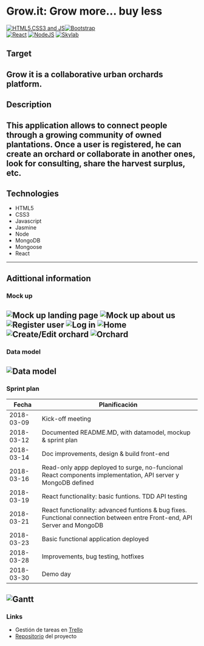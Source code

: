 # Grow.it: Grow more... buy less

[![HTML5,CSS3 and JS](https://github.com/FransLopez/logo-images/blob/master/logos/html5-css3-js.png)](http://www.w3.org/)[![Bootstrap](https://github.com/FransLopez/logo-images/blob/master/logos/bootstrap.png)](http://getbootstrap.com/)    
[![React](https://github.com/FransLopez/logo-images/blob/master/logos/react.png)](https://facebook.github.io/react/)
[![NodeJS](https://github.com/FransLopez/logo-images/blob/master/logos/nodejs.png)](https://nodejs.org/)
[![Skylab](https://github.com/FransLopez/logo-images/blob/master/logos/skylab-56.png)](http://www.skylabcoders.com/)  

## Target

Grow it is a collaborative urban orchards platform.
-------------------------------------------------------


## Description

This application allows to connect people through a growing community of owned plantations. Once a user is registered, he can create an orchard or collaborate in another ones, look for consulting, share the harvest surplus, etc.
-------------------------------------------------------


## Technologies

* HTML5
* CSS3
* Javascript
* Jasmine
* Node
* MongoDB
* Mongoose
* React
-------------------------------------------------------


## Adittional information

### Mock up

![Mock up landing page](C:\Users\wwwcs\Documents\Project\Grow.it\public\imgs\mockUp_landingPage.png)
![Mock up about us](C:\Users\wwwcs\Documents\Project\Grow.it\public\imgs\mockUp_aboutUs.png)
![Register user](C:\Users\wwwcs\Documents\Project\Grow.it\public\imgs\mockUp_registerUser.png)
![Log in](C:\Users\wwwcs\Documents\Project\Grow.it\public\imgs\mockUp_logIn.png)
![Home](C:\Users\wwwcs\Documents\Project\Grow.it\public\imgs\mockUp_home.png)
![Create/Edit orchard](C:\Users\wwwcs\Documents\Project\Grow.it\public\imgs\mockUp_createEditOrchard.png)
![Orchard](C:\Users\wwwcs\Documents\Project\Grow.it\public\imgs\mockUp_orchard.png)
-------------------------------------------------------


### Data model

![Data model](C:\Users\wwwcs\Documents\Project\Grow.it\public\imgs\Data_model.png)
-------------------------------------------------------


### Sprint plan

|    Fecha   |  Planificación  |
|------------|-----------------|
| 2018-03-09 | Kick-off meeting | 
| 2018-03-12 | Documented README.MD, with datamodel, mockup & sprint plan | 
| 2018-03-14 | Doc improvements, design & build front-end | 
| 2018-03-16 | Read-only appp deployed to surge, no-funcional React components implementation, API server y MongoDB defined| 
| 2018-03-19 | React functionality: basic funtions. TDD API testing | 
| 2018-03-21 | React functionality: advanced funtions & bug fixes. Functional connection between entre Front-end, API Server and MongoDB | 
| 2018-03-23 | Basic functional application deployed | 
| 2018-03-28 | Improvements, bug testing, hotfixes | 
| 2018-03-30 | Demo day | 

![Gantt](C:\Users\wwwcs\Documents\Project\Grow.it\public\imgs\Gantt.png)
-------------------------------------------------------


### Links
* Gestión de tareas en [Trello](https://trello.com/b/tXKaT7at)
* [Repositorio](TO-DO) del proyecto

